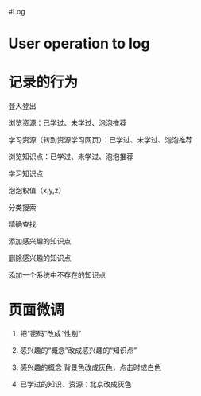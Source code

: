 #Log

# User operation to log #


# 记录的行为 #

登入登出

浏览资源：已学过、未学过、泡泡推荐

学习资源（转到资源学习网页）：已学过、未学过、泡泡推荐

浏览知识点：已学过、未学过、泡泡推荐

学习知识点

泡泡权值（x,y,z）

分类搜索

精确查找

添加感兴趣的知识点

删除感兴趣的知识点

添加一个系统中不存在的知识点

# 页面微调 #

1. 把“密码”改成“性别”

2. 感兴趣的“概念”改成感兴趣的“知识点”

3. 感兴趣的概念 背景色改成灰色，点击时成白色

4. 已学过的知识、资源：北京改成灰色
